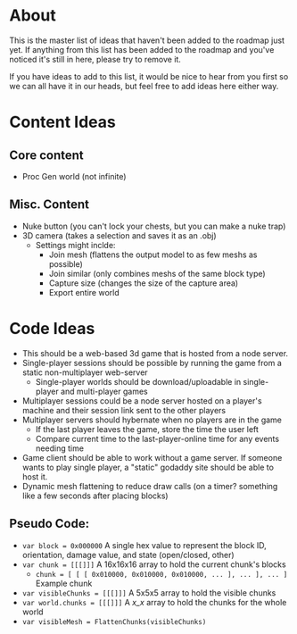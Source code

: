 # About
This is the master list of ideas that haven't been added to the roadmap just yet. If anything from this list has been added to the roadmap and you've noticed it's still in here, please try to remove it.

If you have ideas to add to this list, it would be nice to hear from you first so we can all have it in our heads, but feel free to add ideas here either way.

# Content Ideas
## Core content
- Proc Gen world (not infinite)

## Misc. Content
- Nuke button (you can't lock your chests, but you can make a nuke trap)
- 3D camera (takes a selection and saves it as an .obj)
	- Settings might inclde:
		- Join mesh (flattens the output model to as few meshs as possible)
		- Join similar (only combines meshs of the same block type)
		- Capture size (changes the size of the capture area)
		- Export entire world

# Code Ideas
- This should be a web-based 3d game that is hosted from a node server.
- Single-player sessions should be possible by running the game from a static non-multiplayer web-server
	- Single-player worlds should be download/uploadable in single-player and multi-player games
- Multiplayer sessions could be a node server hosted on a player's machine and their session link sent to the other players
- Multiplayer servers should hybernate when no players are in the game
	- If the last player leaves the game, store the time the user left
	- Compare current time to the last-player-online time for any events needing time
- Game client should be able to work without a game server. If someone wants to play single player, a "static" godaddy site should be able to host it.
- Dynamic mesh flattening to reduce draw calls (on a timer? something like a few seconds after placing blocks)

## Pseudo Code:
- `var block = 0x000000` A single hex value to represent the block ID, orientation, damage value, and state (open/closed, other)
- `var chunk = [[[]]]` A 16x16x16 array to hold the current chunk's blocks
	- `chunk = [ [ [ 0x010000, 0x010000, 0x010000, ... ], ... ], ... ]` Example chunk
- `var visibleChunks = [[[]]]` A 5x5x5 array to hold the visible chunks
- `var world.chunks = [[[]]]` A _x_x_ array to hold the chunks for the whole world
- `var visibleMesh = FlattenChunks(visibleChunks)`